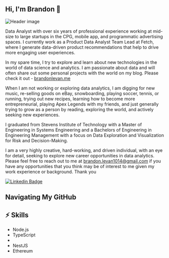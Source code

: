 ## Hi, I'm Brandon 👋

![Header image](https://raw.githubusercontent.com/jayrajroshan/jayrajroshan/master/Assets/GitHub_Header.jpg)
<!-- You can create your own header images using Canva, it has a lot of templates. If you do, use the following link https://www.canva.com/join/celeriac-tread-jellyfish -->
Data Analyst with over six years of professional experience working at mid-size to large startups in the CPG, mobile app, and programmatic advertising spaces. I currently work as a Product Data Analyst Team Lead at Fetch, where I generate data-driven product recommendations that help to drive more engaging user experiences.

In my spare time, I try to explore and learn about new technologies in the world of data science and analytics. I am passionate about data and will often share out some personal projects with the world on my blog. Please check it out - [brandonlevan.me](brandonlevan.me)

When I am not working or exploring data analytics, I am digging for new music, re-selling goods on eBay, snowboarding, playing soccer, tennis, or running, trying out new recipes, learning how to become more entrepreneurial, playing Apex Legends with my friends, and just generally trying to grow as a person by reading, exploring the world, and actively seeking new experiences. 

I graduated from Stevens Institute of Technology with a Master of Engineering in Systems Engineering and a Bachelors of Engineering in Engineering Management with a focus on Data Exploration and Visualization for Risk and Decision-Making.

I am a very highly creative, hard-working, and driven individual, with an eye for detail, seeking to explore new career opportunities in data analytics. Please feel free to reach out to me at brandon.levan1014@gmail.com if you have any opportunities that you think may be of interest to me given my work experience or background. Thank you

[![Linkedin Badge](https://img.shields.io/badge/-LinkedIn-blue?style=flat-square&logo=Linkedin&logoColor=white&link=https://www.linkedin.com/in/brandon-levan/)](https://www.linkedin.com/in/brandon-levan/)

## Navigating My GitHub 


## ⚡ Skills
- Node.js
- TypeScript
- 
- NestJS
- Ethereum
